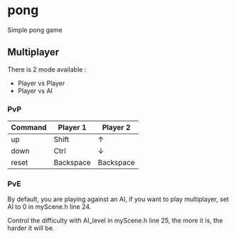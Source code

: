 # pong
Simple pong game 

## Multiplayer

There is 2 mode available :
- Player vs Player
- Player vs AI

### PvP

| Command | Player 1 | Player 2 |
| --- | --- | --- |
| up | Shift | ↑ |
| down | Ctrl | ↓ |
| reset | Backspace | Backspace |

### PvE

By default, you are playing against an AI, if you want to play multiplayer, set
AI to 0 in myScene.h line 24.

Control the difficulty with AI_level in myScene.h line 25, the more it is, the harder it will be.

